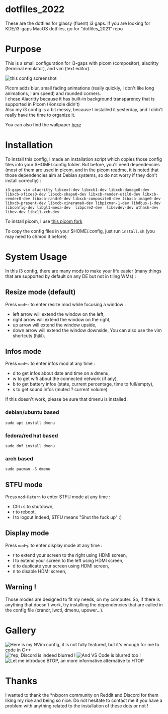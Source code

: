 # dotfiles_2022
These are the dotfiles for glassy (fluent) i3 gaps. If you are looking for KDE/i3-gaps MacOS dotfiles, go for "dotfiles_2021" repo

# Purpose
This is a small configuration for i3-gaps with picom (compositor), alacritty (terminal emulator), and vim (text editor).

![this config screenshot](https://github.com/EvanKoe/dotfiles_2022/blob/main/Screenshots/screen.png)

Picom adds blur, small fading animations (really quickly, I don't like long animations, I am speed) and rounded corners.  
I chose Alacritty because it has built-in background transparency that is supported in Picom (Konsole didn't)  
Also my i3 config is a bit messy, because I installed it yesterday, and I didn't really have the time to organize it.  

You can also find the wallpaper [here](https://wallpaperhub.app/collections/2863)

# Installation
To install this config, I made an installation script which copies those config files into your $HOME/.config folder. But before, you'll need dependencies (most of them are used in picom, and in the picom readme, it is noted that those dependencies aim at Debian systems, so do not worry if they don't install correctly) :
```
i3-gaps vim alacritty libxext-dev libxcb1-dev libxcb-damage0-dev libxcb-xfixes0-dev libxcb-shape0-dev libxcb-render-util0-dev libxcb-render0-dev libxcb-randr0-dev libxcb-composite0-dev libxcb-image0-dev libxcb-present-dev libxcb-xinerama0-dev libpixman-1-dev libdbus-1-dev libconfig-dev libgl1-mesa-dev  libpcre2-dev  libevdev-dev uthash-dev libev-dev libx11-xcb-dev
```
To install picom, I use [this picom fork](https://github.com/ibhagwan/picom.git)

To copy the config files in your $HOME/.config, just run `install.sh` (you may need to chmod it before)

# System Usage
In this i3 config, there are many mods to make your life easier (many things that are supported by default on any DE but not in tiling WMs) :

## Resize mode (default)
Press `mod+r` to enter resize mod while focusing a window :
- left arrow will extend the window on the left,
- right arrow will extend the window on the right,
- up arrow will extend the window upside,
- down arrow will extend the window downside,
You can also use the vim shortcuts (hjkl).

## Infos mode
Press `mod+s` to enter infos mod at any time :
- d to get infos about date and time on a dmenu,
- w to get wifi about the connected network (if any),
- b to get battery infos (state, current percentage, time to full/empty),
- s to get sound infos (muted ? current volume)  
  
If this doesn't work, please be sure that dmenu is installed :
### debian/ubuntu based
`sudo apt install dmenu`
### fedora/red hat based
`sudo dnf install dmenu`
### arch based
`sudo pacman -S dmenu`

## STFU mode
Press `mod+Return` to enter STFU mode at any time :
- Ctrl+s to shutdown,
- r to reboot,
- l to logout
Indeed, STFU means "Shut the fuck up" :)

## Display mode
Press `mod+p` to enter display mode at any time :
- r to extend your screen to the right using HDMI screen,
- l to extend your screen to the left using HDMI screen,
- d to duplicate your screen using HDMI screen,
- n to disable HDMI screen,

## Warning !
Those modes are designed to fit my needs, on my computer. So, if there is anything that doesn't work, try installing the dependencies that are called in the config file (xrandr, iwctl, dmenu, upower...).

# Gallery

![Here is my NVim config, it is not fully featured, but it's enough for me to code in C++](https://github.com/EvanKoe/dotfiles_2022/main/Screenshots/nvim.png)
![Yep, Discord is indeed blurred !](https://github.com/EvanKoe/dotfiles_2022/blob/main/Screenshots/discord.png)
![And VS Code is blurred too !](https://github.com/EvanKoe/dotfiles_2022/blob/main/Screenshots/vscode.png)
![Let me introduce BTOP, an more informative alternative to HTOP](https://github.com/EvanKoe/dotfiles_2022/blob/main/Screenshots/btop.png)

# Thanks
I wanted to thank the *nixporn community on Reddit and Discord for them liking my rice and being so nice. Do not hesitate to contact me if you have a problem with anything related to the installation of these dots or not ! 
